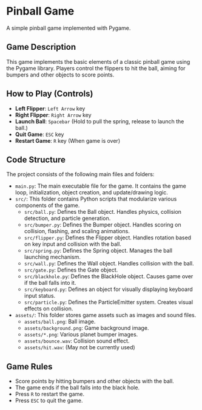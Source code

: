 # Pinball Game

A simple pinball game implemented with Pygame.

## Game Description
This game implements the basic elements of a classic pinball game using the Pygame library. Players control the flippers to hit the ball, aiming for bumpers and other objects to score points.

## How to Play (Controls)
*   **Left Flipper**: `Left Arrow` key
*   **Right Flipper**: `Right Arrow` key
*   **Launch Ball**: `Spacebar` (Hold to pull the spring, release to launch the ball.)
*   **Quit Game**: `ESC` key
*   **Restart Game**: `R` key (When game is over)

## Code Structure
The project consists of the following main files and folders:
*   `main.py`: The main executable file for the game. It contains the game loop, initialization, object creation, and update/drawing logic.
*   `src/`: This folder contains Python scripts that modularize various components of the game.
    *   `src/ball.py`: Defines the Ball object. Handles physics, collision detection, and particle generation.
    *   `src/bumper.py`: Defines the Bumper object. Handles scoring on collision, flashing, and scaling animations.
    *   `src/flipper.py`: Defines the Flipper object. Handles rotation based on key input and collision with the ball.
    *   `src/spring.py`: Defines the Spring object. Manages the ball launching mechanism.
    *   `src/wall.py`: Defines the Wall object. Handles collision with the ball.
    *   `src/gate.py`: Defines the Gate object.
    *   `src/blackhole.py`: Defines the BlackHole object. Causes game over if the ball falls into it.
    *   `src/keyboard.py`: Defines an object for visually displaying keyboard input status.
    *   `src/particle.py`: Defines the ParticleEmitter system. Creates visual effects on collision.
*   `assets/`: This folder stores game assets such as images and sound files.
    *   `assets/ball.png`: Ball image.
    *   `assets/background.png`: Game background image.
    *   `assets/*.png`: Various planet bumper images.
    *   `assets/bounce.wav`: Collision sound effect.
    *   `assets/hit.wav`: (May not be currently used)

## Game Rules
*   Score points by hitting bumpers and other objects with the ball.
*   The game ends if the ball falls into the black hole.
*   Press `R` to restart the game.
*   Press `ESC` to quit the game.
